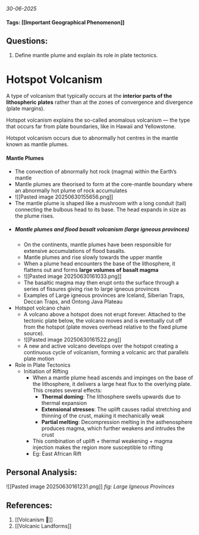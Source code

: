 *30-06-2025*
#### Tags: [[Important Geographical Phenomenon]]


## Questions:

1. Define mantle plume and explain its role in plate tectonics.

# Hotspot Volcanism

A type of volcanism that typically occurs at the **interior parts of the lithospheric plates** rather than at the zones of convergence and divergence (plate margins).

Hotspot volcanism explains the so-called anomalous volcanism — the type that occurs far from plate boundaries, like in Hawaii and Yellowstone.

Hotspot volcanism occurs due to abnormally hot centres in the mantle known as mantle plumes.

#### Mantle Plumes
- The convection of abnormally hot rock (magma) within the Earth’s mantle
- Mantle plumes are theorised to form at the core-mantle boundary where an abnormally hot plume of rock accumulates
- ![[Pasted image 20250630155656.png]]
- The mantle plume is shaped like a mushroom with a long conduit (tail) connecting the bulbous head to its base. The head expands in size as the plume rises.
- ##### Mantle plumes and flood basalt volcanism (large igneous provinces)
	- On the continents, mantle plumes have been responsible for extensive accumulations of flood basalts.
	- Mantle plumes and rise slowly towards the upper mantle
	- When a plume head encounters the base of the lithosphere, it flattens out and forms **large volumes of basalt magma**
	- ![[Pasted image 20250630161033.png]]
	- The basaltic magma may then erupt onto the surface through a series of fissures giving rise to large igneous provinces
	- Examples of Large igneous provinces are Iceland, Siberian Traps, Deccan Traps, and Ontong Java Plateau
- Hotspot volcano chain
	- A volcano above a hotspot does not erupt forever. Attached to the tectonic plate below, the volcano moves and is eventually cut off from the hotspot (plate moves overhead relative to the fixed plume source).
	- ![[Pasted image 20250630161522.png]]
	- A new and active volcano develops over the hotspot creating a continuous cycle of volcanism, forming a volcanic arc that parallels plate motion
- Role in Plate Tectonics
	- Initiation of Rifting
		- When a mantle plume head ascends and impinges on the base of the lithosphere, it delivers a large heat flux to the overlying plate. This creates several effects:
			- **Thermal doming**: The lithosphere swells upwards due to thermal expansion
			- **Extensional stresses**: The uplift causes radial stretching and thinning of the crust, making it mechanically weak
			- **Partial melting**: Decompression melting in the asthenosphere produces magma, which further weakens and intrudes the crust
		- This combination of uplift + thermal weakening + magma injection makes the region more susceptible to rifting
		- Eg: East African Rift




## Personal Analysis:

![[Pasted image 20250630161231.png]]
*fig: Large Igneous Provinces*

## References:

1. [[Volcanism 🌋]]
2. [[Volcanic Landforms]]